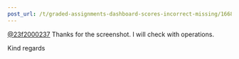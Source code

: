 ```yaml
---
post_url: /t/graded-assignments-dashboard-scores-incorrect-missing/166816/30
---
```

[@23f2000237](/u/23f2000237) Thanks for the screenshot. I will check with operations.

Kind regards